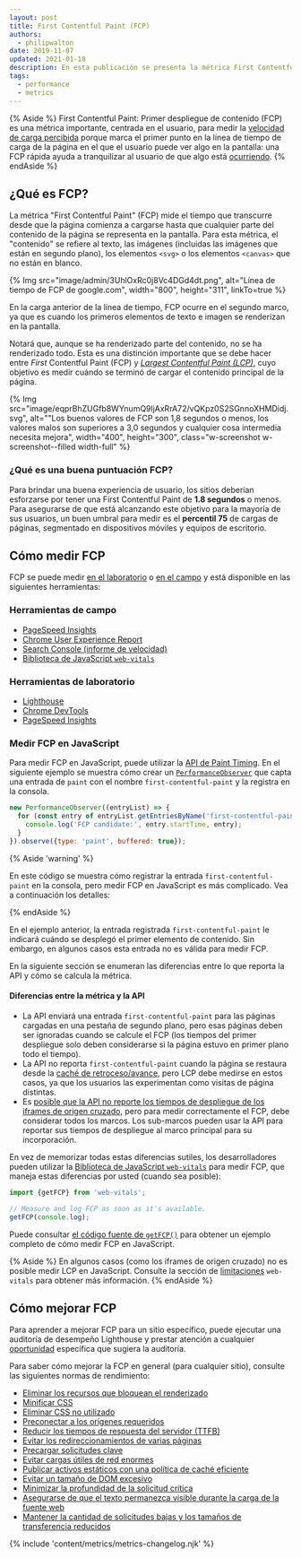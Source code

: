 ```yaml
---
layout: post
title: First Contentful Paint (FCP)
authors:
  - philipwalton
date: 2019-11-07
updated: 2021-01-18
description: En esta publicación se presenta la métrica First Contentful Paint (FCP) y se explica como medirla
tags:
  - performance
  - metrics
---
```


{% Aside %} First Contentful Paint: Primer despliegue de contenido (FCP) es una métrica importante, centrada en el usuario, para medir la [velocidad de carga percibida](/user-centric-performance-metrics/#types-of-metrics) porque marca el primer punto en la línea de tiempo de carga de la página en el que el usuario puede ver algo en la pantalla: una FCP rápida ayuda a tranquilizar al usuario de que algo está [ocurriendo](/user-centric-performance-metrics/#questions). {% endAside %}

## ¿Qué es FCP?

La métrica "First Contentful Paint" (FCP) mide el tiempo que transcurre desde que la página comienza a cargarse hasta que cualquier parte del contenido de la página se representa en la pantalla. Para esta métrica, el "contenido" se refiere al texto, las imágenes (incluidas las imágenes que están en segundo plano), los elementos `<svg>` o los elementos `<canvas>` que no están en blanco.

{% Img src="image/admin/3UhlOxRc0j8Vc4DGd4dt.png", alt="Línea de tiempo de FCP de google.com", width="800", height="311", linkTo=true %}

En la carga anterior de la línea de tiempo, FCP ocurre en el segundo marco, ya que es cuando los primeros elementos de texto e imagen se renderizan en la pantalla.

Notará que, aunque se ha renderizado parte del contenido, no se ha renderizado todo. Esta es una distinción importante que se debe hacer entre *First* Contentful Paint (FCP) y *[Largest Contentful Paint (LCP)](/lcp/)*, cuyo objetivo es medir cuándo se terminó de cargar el contenido principal de la página.

<picture>
  <source srcset="{{ "image/eqprBhZUGfb8WYnumQ9ljAxRrA72/V1mtKJenViYAhn05WxqR.svg" | imgix }}" media="(min-width: 640px)" width="400", height="100">
  {% Img src="image/eqprBhZUGfb8WYnumQ9ljAxRrA72/vQKpz0S2SGnnoXHMDidj.svg", alt=""Los buenos valores de FCP son 1,8 segundos o menos, los valores malos son superiores a 3,0 segundos y cualquier cosa intermedia necesita mejora", width="400", height="300", class="w-screenshot w-screenshot--filled width-full" %}
</picture>

### ¿Qué es una buena puntuación FCP?

Para brindar una buena experiencia de usuario, los sitios deberían esforzarse por tener una First Contentful Paint de **1.8 segundos** o menos. Para asegurarse de que está alcanzando este objetivo para la mayoría de sus usuarios, un buen umbral para medir es el **percentil 75** de cargas de páginas, segmentado en dispositivos móviles y equipos de escritorio.

## Cómo medir FCP

FCP se puede medir [en el laboratorio](/user-centric-performance-metrics/#in-the-lab) o [en el campo](/user-centric-performance-metrics/#in-the-field) y está disponible en las siguientes herramientas:

### Herramientas de campo

- [PageSpeed Insights](https://developers.google.com/speed/pagespeed/insights/)
- [Chrome User Experience Report](https://developers.google.com/web/tools/chrome-user-experience-report)
- [Search Console (informe de velocidad)](https://webmasters.googleblog.com/2019/11/search-console-speed-report.html)
- [Biblioteca de JavaScript `web-vitals`](https://github.com/GoogleChrome/web-vitals)

### Herramientas de laboratorio

- [Lighthouse](https://developers.google.com/web/tools/lighthouse/)
- [Chrome DevTools](https://developers.google.com/web/tools/chrome-devtools/)
- [PageSpeed Insights](https://developers.google.com/speed/pagespeed/insights/)

### Medir FCP en JavaScript

Para medir FCP en JavaScript, puede utilizar la [API de Paint Timing](https://w3c.github.io/paint-timing/). En el siguiente ejemplo se muestra cómo crear un [`PerformanceObserver`](https://developer.mozilla.org/en-US/docs/Web/API/PerformanceObserver) que capta una entrada de `paint` con el nombre `first-contentful-paint` y la registra en la consola.

```js
new PerformanceObserver((entryList) => {
  for (const entry of entryList.getEntriesByName('first-contentful-paint')) {
    console.log('FCP candidate:', entry.startTime, entry);
  }
}).observe({type: 'paint', buffered: true});
```

{% Aside 'warning' %}

En este código se muestra cómo registrar la entrada `first-contentful-paint` en la consola, pero medir FCP en JavaScript es más complicado. Vea a continuación los detalles:

{% endAside %}

En el ejemplo anterior, la entrada registrada `first-contentful-paint` le indicará cuándo se desplegó el primer elemento de contenido. Sin embargo, en algunos casos esta entrada no es válida para medir FCP.

En la siguiente sección se enumeran las diferencias entre lo que reporta la API y cómo se calcula la métrica.

#### Diferencias entre la métrica y la API

- La API enviará una entrada `first-contentful-paint` para las páginas cargadas en una pestaña de segundo plano, pero esas páginas deben ser ignoradas cuando se calcule el FCP (los tiempos del primer despliegue solo deben considerarse si la página estuvo en primer plano todo el tiempo).
- La API no reporta `first-contentful-paint` cuando la página se restaura desde la [caché de retroceso/avance](/bfcache/#impact-on-core-web-vitals), pero LCP debe medirse en estos casos, ya que los usuarios las experimentan como visitas de página distintas.
- Es [posible que la API no reporte los tiempos de despliegue de los iframes de origen cruzado](https://w3c.github.io/paint-timing/#:~:text=cross-origin%20iframes), pero para medir correctamente el FCP, debe considerar todos los marcos. Los sub-marcos pueden usar la API para reportar sus tiempos de despliegue al marco principal para su incorporación.

En vez de memorizar todas estas diferencias sutiles, los desarrolladores pueden utilizar la [Biblioteca de JavaScript `web-vitals`](https://github.com/GoogleChrome/web-vitals) para medir FCP, que maneja estas diferencias por usted (cuando sea posible):

```js
import {getFCP} from 'web-vitals';

// Measure and log FCP as soon as it's available.
getFCP(console.log);
```

Puede consultar [el código fuente de `getFCP()`](https://github.com/GoogleChrome/web-vitals/blob/master/src/getFCP.ts) para obtener un ejemplo completo de cómo medir FCP en JavaScript.

{% Aside %} En algunos casos (como los iframes de origen cruzado) no es posible medir LCP en JavaScript. Consulte la sección de [limitaciones](https://github.com/GoogleChrome/web-vitals#limitations) `web-vitals` para obtener más información. {% endAside %}

## Cómo mejorar FCP

Para aprender a mejorar FCP para un sitio específico, puede ejecutar una auditoría de desempeño Lighthouse y prestar atención a cualquier [oportunidad](/lighthouse-performance/#opportunities) específica que sugiera la auditoría.

Para saber cómo mejorar la FCP en general (para cualquier sitio), consulte las siguientes normas de rendimiento:

- [Eliminar los recursos que bloquean el renderizado](/render-blocking-resources/)
- [Minificar CSS](/unminified-css/)
- [Eliminar CSS no utilizado](/unused-css-rules/)
- [Preconectar a los orígenes requeridos](/uses-rel-preconnect/)
- [Reducir los tiempos de respuesta del servidor (TTFB)](/time-to-first-byte/)
- [Evitar los redireccionamientos de varias páginas](/redirects/)
- [Precargar solicitudes clave](/uses-rel-preload/)
- [Evitar cargas útiles de red enormes](/total-byte-weight/)
- [Publicar activos estáticos con una política de caché eficiente](/uses-long-cache-ttl/)
- [Evitar un tamaño de DOM excesivo](/dom-size/)
- [Minimizar la profundidad de la solicitud crítica](/critical-request-chains/)
- [Asegurarse de que el texto permanezca visible durante la carga de la fuente web](/font-display/)
- [Mantener la cantidad de solicitudes bajas y los tamaños de transferencia reducidos](/resource-summary/)

{% include 'content/metrics/metrics-changelog.njk' %}
